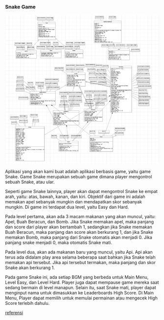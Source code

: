 ### Snake Game 
![uml](Documentations/Final_Class_Diagram.PNG)

Aplikasi yang akan kami buat adalah aplikasi berbasis game, yaitu game Snake. Game Snake merupakan sebuah game dimana player mengontrol sebuah Snake, atau ular.

Seperti game Snake lainnya, player akan dapat mengontrol Snake ke empat arah, yaitu: atas, bawah, kanan, dan kiri. Objektif dari game ini adalah memakan apel sebanyak mungkin dan mendapatkan skor sebanyak mungkin. Di game ini terdapat dua level, yaitu Easy dan Hard. 

Pada level pertama, akan ada 3 macam makanan yang akan muncul, yaitu: Apel, Buah Beracun, dan Bomb. Jika Snake memakan apel, maka panjang dan score dari player akan bertambah 1, sedangkan jika Snake memakan Buah Beracun, maka panjang dan score akan berkurang 1, dan jika Snake memakan Bomb, maka panjang dari Snake otomatis akan menjadi 0. Jika panjang snake menjadi 0, maka otomatis Snake mati.

Pada level dua, akan ada makanan baru yang muncul, yaitu Api. Api akan terus ada didalam play area selama beberapa saat bahkan jika Snake telah memakan api tersebut. Jika api tersebut termakan, maka panjang dan skor Snake akan berkurang 1.

Pada game Snake ini, ada setiap BGM yang berbeda untuk Main Menu, Level Easy, dan Level Hard. Player juga dapat mempause game mereka saat sedang bermain di level manapun. Selain itu, saat Snake mati, player dapat menginput nama untuk dimasukkan ke Leaderboards High Score. Di Main Menu, Player dapat memilih untuk memulai permainan atau mengecek High Score terlebih dahulu. 

[referensi](https://www.youtube.com/watch?v=_SqnzvJuKiA&list=PLz5rnvLVJX5WPzzaJucyHujFCZNhVOivR)
